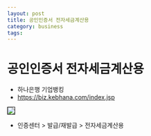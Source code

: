 ```yaml
---
layout: post
title: 공인인증서 전자세금계산용
category: business
tags: 
---
```


# 공인인증서 전자세금계산용
* 하나은행 기업뱅킹
* <https://biz.kebhana.com/index.jsp>

<img style='border:solid 1px black;' src="https://image.onethelab.com/resized/1721026450.jpg" />

* 인증센터 > 발급/재발급 > 전자세금계산용